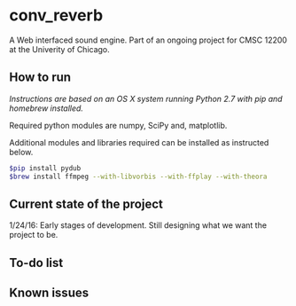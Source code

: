# conv_reverb

A Web interfaced sound engine. Part of an ongoing project for CMSC 12200 at the Univerity of Chicago.

## How to run

<em>Instructions are based on an OS X system running Python 2.7 with pip and homebrew installed.</em>

Required python modules are numpy, SciPy and, matplotlib.

Additional modules and libraries required can be installed as instructed below.

```sh
$pip install pydub
$brew install ffmpeg --with-libvorbis --with-ffplay --with-theora
```

## Current state of the project

1/24/16: Early stages of development. Still designing what we want the project to be.

## To-do list



## Known issues


